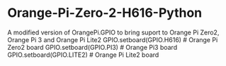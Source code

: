 # Orange-Pi-Zero-2-H616-Python
A modified version of OrangePi.GPIO to bring suport to Orange Pi Zero2, Orange Pi 3 and Orange Pi Lite2
GPIO.setboard(GPIO.H616) # Orange Pi Zero2 board
GPIO.setboard(GPIO.PI3) # Orange Pi3 board
GPIO.setboard(GPIO.LITE2) # Orange Pi Lite2 board

